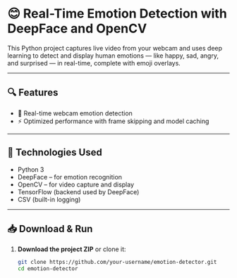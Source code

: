 # 😊 Real-Time Emotion Detection with DeepFace and OpenCV

This Python project captures live video from your webcam and uses deep learning to detect and display human emotions — like happy, sad, angry, and surprised — in real-time, complete with emoji overlays.

---

## 🔍 Features

- 📸 Real-time webcam emotion detection
- ⚡ Optimized performance with frame skipping and model caching


---

## 🧰 Technologies Used

- Python 3
- DeepFace – for emotion recognition
- OpenCV – for video capture and display
- TensorFlow (backend used by DeepFace)
- CSV (built-in logging)

---

## 📥 Download & Run

1. **Download the project ZIP** or clone it:
   ```bash
   git clone https://github.com/your-username/emotion-detector.git
   cd emotion-detector
